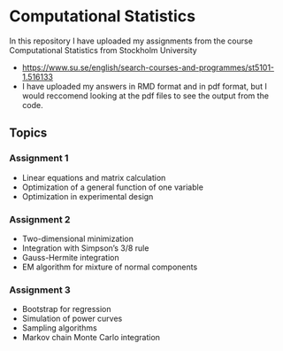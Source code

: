 # Computational Statistics

In this repository I have uploaded my assignments from the course Computational Statistics from Stockholm University 
- https://www.su.se/english/search-courses-and-programmes/st5101-1.516133 
- I have uploaded my answers in RMD format and in pdf format, but I would reccomend looking at the pdf files to see the output from the code.   

## Topics 
### Assignment 1 
- Linear equations and matrix calculation
- Optimization of a general function of one variable
- Optimization in experimental design

### Assignment 2 
- Two-dimensional minimization
- Integration with Simpson’s 3/8 rule
- Gauss-Hermite integration
- EM algorithm for mixture of normal components

### Assignment 3 

- Bootstrap for regression
- Simulation of power curves
- Sampling algorithms
- Markov chain Monte Carlo integration
